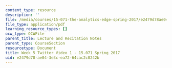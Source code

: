 ```yaml
---
content_type: resource
description: ''
file: /media/courses/15-071-the-analytics-edge-spring-2017/e2479d78ae043e3cea7264cac2c0242b_MIT15_071S17_Unit5_Twitter.pdf
file_type: application/pdf
learning_resource_types: []
ocw_type: OCWFile
parent_title: Lecture and Recitation Notes
parent_type: CourseSection
resourcetype: Document
title: Week 5 Twitter Video 1 - 15.071 Spring 2017
uid: e2479d78-ae04-3e3c-ea72-64cac2c0242b
---
```

